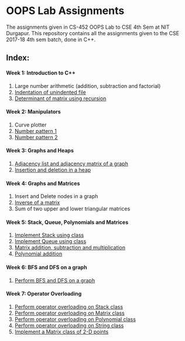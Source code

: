 # OOPS Lab Assignments

The assignments given in CS-452 OOPS Lab to CSE 4th Sem at NIT Durgapur. This repository contains all the assignments given to the CSE 2017-18 4th sem batch, done in C++.

## Index:


#### Week 1: Introduction to C++

1. Large number arithmetic (addition, subtraction and factorial)
2. [Indentation of unindented file](https://github.com/ankan17/oops_lab_programs/blob/master/indent.cpp)
3. [Determinant of matrix using recursion](https://github.com/ankan17/oops_lab_programs/blob/master/determinant.cpp)


#### Week 2: Manipulators

1. Curve plotter
2. [Number pattern 1](https://github.com/ankan17/oops_lab_programs/blob/master/pyramid1.cpp)
3. [Number pattern 2](https://github.com/ankan17/oops_lab_programs/blob/master/pyramid2.cpp)


#### Week 3: Graphs and Heaps

1. [Adjacency list and adjacency matrix of a graph](https://github.com/ankan17/oops_lab_programs/blob/master/graph1.cpp)
2. [Insertion and deletion in a heap](https://github.com/ankan17/oops_lab_programs/blob/master/heap.cpp)


#### Week 4: Graphs and Matrices

1. Insert and Delete nodes in a graph
2. [Inverse of a matrix](https://github.com/ankan17/oops_lab_programs/blob/master/inverse.cpp)
3. Sum of two upper and lower triangular matrices


#### Week 5: Stack, Queue, Polynomials and Matrices

1. [Implement Stack using class](https://github.com/ankan17/oops_lab_programs/blob/master/stack.cpp)
2. [Implement Queue using class](https://github.com/ankan17/oops_lab_programs/blob/master/queue.cpp)
3. [Matrix addition, subtraction and multiplication](https://github.com/ankan17/oops_lab_programs/blob/master/matrix.cpp)
4. [Polynomial addition](https://github.com/ankan17/oops_lab_programs/blob/master/polynomial.cpp)


#### Week 6: BFS and DFS on a graph

1. [Perform BFS and DFS on a graph](https://github.com/ankan17/oops_lab_programs/blob/master/graph2.cpp)


#### Week 7: Operator Overloading

1. [Perform operator overloading on Stack class]()
2. [Perform operator overloading on Matrix class](https://github.com/ankan17/oops_lab_programs/blob/master/matrix_overloaded.cpp)
3. [Perform operator overloading on Polynomial class](https://github.com/ankan17/oops_lab_programs/blob/master/polynomial_overloaded.cpp)
4. [Perform operator overloading on String class]()
5. [Implement a Matrix class of 2-D points](https://github.com/ankan17/oops_lab_programs/blob/master/point_matrix.cpp)